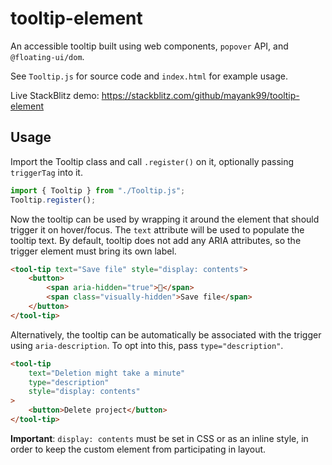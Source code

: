 # tooltip-element

An accessible tooltip built using web components, `popover` API, and `@floating-ui/dom`.

See `Tooltip.js` for source code and `index.html` for example usage.

Live StackBlitz demo: https://stackblitz.com/github/mayank99/tooltip-element

## Usage

Import the Tooltip class and call `.register()` on it, optionally passing `triggerTag` into it.

```js
import { Tooltip } from "./Tooltip.js";
Tooltip.register();
```

Now the tooltip can be used by wrapping it around the element that should trigger it on hover/focus. The `text` attribute will be used to populate the tooltip text. By default, tooltip does not add any ARIA attributes, so the trigger element must bring its own label.

```html
<tool-tip text="Save file" style="display: contents">
	<button>
		<span aria-hidden="true">💾</span>
		<span class="visually-hidden">Save file</span>
	</button>
</tool-tip>
```

Alternatively, the tooltip can be automatically be associated with the trigger using `aria-description`. To opt into this, pass `type="description"`.

```html
<tool-tip
	text="Deletion might take a minute"
	type="description"
	style="display: contents"
>
	<button>Delete project</button>
</tool-tip>
```

**Important**: `display: contents` must be set in CSS or as an inline style, in order to keep the custom element from participating in layout.
